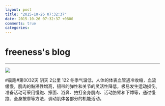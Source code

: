 ```yaml
---
layout: post
title: "2015-10-26 07:32:37"
date: 2015-10-26 07:32:37 +0800
comments: true
categories: 
---
```


# freeness's blog

----------

![](http://okqmqrbgo.bkt.clouddn.com/201510260732371.jpg)

>
\#晨跑\#第0032天 阴天 2公里 122 冬季气温低，人体的体表血管遇冷收缩，血流缓慢，肌肉的黏滞性增高，韧带的弹性和关节的灵活性降低，极易发生运动损伤。准备活动可采用慢跑、擦面、浴鼻、拍打全身肌肉、活动胳臂和下蹲等，通过慢跑、全身按摩等方法，调动肌体各部分的机能活动。